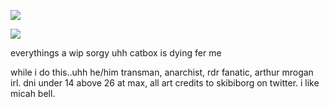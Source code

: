 ![](https://media.discordapp.net/attachments/880975633293934595/1333955301124083806/tumblr_70540691f823252bfd880d35e436fe13_ee4f7694_1280__fliter--dark-blue-sepia__channel--red__mode--normal.png?ex=679ac62f&is=679974af&hm=8aa524a3a38a34b7e7c9c311695f842378bc1fbb830f12dbe4222a6fa554170e&=&format=webp&quality=lossless)

![](https://64.media.tumblr.com/d7eb26ccd0a6691ca2fe98d606e750ac/5641171ab949b59d-e6/s1280x1920/738dce034abf186178ab20ce42ed27e5616a0d0f.pnj)

everythings a wip sorgy uhh catbox is dying fer me

while i do this..uhh he/him transman, anarchist,  rdr fanatic, arthur mrogan irl. dni under 14 above 26 at max, all art credits to skibiborg on twitter. i like micah bell.


